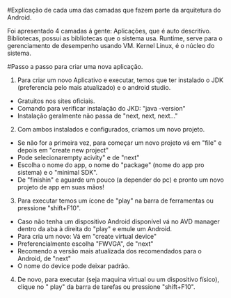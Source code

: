 #Explicação de cada uma das camadas que fazem parte da arquitetura do Android.

Foi apresentado 4 camadas á gente: 
Aplicações, que é auto descritivo.
Bibliotecas, possui as bibliotecas que o sistema usa.
Runtime, serve para o gerenciamento de desempenho usando VM.
Kernel Linux, é o núcleo do sistema.

#Passo a passo para criar uma nova aplicação.

1. Para criar um novo Aplicativo e executar, temos que ter instalado o JDK (preferencia pelo mais atualizado) e o android studio.
 - Gratuitos nos sites oficiais.
 - Comando para verificar instalação do JKD: "java -version"
 - Instalação geralmente não passa de "next, next, next..."

2. Com ambos instalados e configurados, criamos um novo projeto.
 - Se não for a primeira vez, para começar um novo projeto vá em "file" e depois em "create new project"
 - Pode selecionarempty acivity" e de "next"
 - Escolha o nome do app, o nome do "package" (nome do app pro sistema) e o "minimal SDK".
 - De "finishin" e aguarde um pouco (a depender do pc) e pronto um novo projeto de app em suas mãos!

3. Para executar temos um ícone de "play" na barra de ferramentas ou pressione "shift+F10".
 - Caso não tenha um dispositivo Android disponível vá no AVD manager dentro da aba à direita do "play" e emule um Android.
 - Para cria um novo: Vá em "create virtual device"
 - Preferencialmente escolha "FWVGA", de "next"
 - Recomendo a versão mais atualizada dos recomendados para o Android, de "next" 
 - O nome do device pode deixar padrão. 

4. De novo, para executar (seja maquina virtual ou um dispositivo físico), clique no "
play" da barra de tarefas ou pressione "shift+F10".